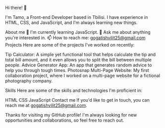 Hi there! 👋

I'm Tamo, a Front-end Developer based in Tbilisi. I have experience in HTML, CSS, and JavaScript, and I'm always learning new things.

About me
🌱 I'm currently learning JavaScript.
💬 Ask me about anything you're interested in.
📫 How to reach me: gogatishvilit25@gmail.com
Projects
Here are some of the projects I've worked on recently:

Tip Calculator: A simple yet functional tool that helps calculate the tip and total bill amount, and it even allows you to split the bill between multiple people.
Advice Generator App: An app that generates random advice to help you through tough times.
Photosnap Multi-Page Website: My first collaboration project, where I worked on a multi-page website for a fictional photography company.

Skills
Here are some of the skills and technologies I'm proficient in:

HTML
CSS
JavaScript
Contact me
If you'd like to get in touch, you can reach me at gogatishvilit25@gmail.com.

Thanks for visiting my GitHub profile! I'm always looking for new opportunities and collaborations, so feel free to reach out.
